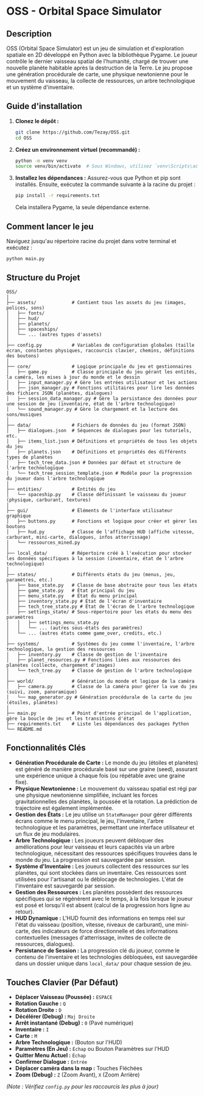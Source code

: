 # OSS - Orbital Space Simulator

## Description

OSS (Orbital Space Simulator) est un jeu de simulation et d'exploration spatiale en 2D développé en Python avec la bibliothèque Pygame. Le joueur contrôle le dernier vaisseau spatial de l'humanité, chargé de trouver une nouvelle planète habitable après la destruction de la Terre. Le jeu propose une génération procédurale de carte, une physique newtonienne pour le mouvement du vaisseau, la collecte de ressources, un arbre technologique et un système d'inventaire.

## Guide d'installation

1.  **Clonez le dépôt :**
    ```bash
    git clone https://github.com/Tezay/OSS.git
    cd OSS
    ```
2.  **Créez un environnement virtuel (recommandé) :**
    ```bash
    python -m venv venv
    source venv/bin/activate  # Sous Windows, utilisez `venv\Scripts\activate`
    ```
3.  **Installez les dépendances :**
    Assurez-vous que Python et pip sont installés. Ensuite, exécutez la commande suivante à la racine du projet :
    ```bash
    pip install -r requirements.txt
    ```
    Cela installera Pygame, la seule dépendance externe.

## Comment lancer le jeu

Naviguez jusqu'au répertoire racine du projet dans votre terminal et exécutez :

```bash
python main.py
```

## Structure du Projet

```
OSS/
│
├── assets/             # Contient tous les assets du jeu (images, polices, sons)
│   ├── fonts/
│   ├── hud/
│   ├── planets/
│   ├── spaceships/
│   └── ... (autres types d'assets)
│
├── config.py           # Variables de configuration globales (taille écran, constantes physiques, raccourcis clavier, chemins, définitions des boutons)
│
├── core/               # Logique principale du jeu et gestionnaires
│   ├── game.py         # Classe principale du jeu gérant les entités, la caméra, les mises à jour du monde et le dessin
│   ├── input_manager.py # Gère les entrées utilisateur et les actions
│   ├── json_manager.py # Fonctions utilitaires pour lire les données des fichiers JSON (planètes, dialogues)
│   ├── session_data_manager.py # Gère la persistance des données pour une session de jeu (inventaire, état de l'arbre technologique)
│   └── sound_manager.py # Gère le chargement et la lecture des sons/musiques
│
├── data/               # Fichiers de données du jeu (format JSON)
│   ├── dialogues.json  # Séquences de dialogues pour les tutoriels, etc.
│   ├── items_list.json # Définitions et propriétés de tous les objets du jeu
│   ├── planets.json    # Définitions et propriétés des différents types de planètes
│   ├── tech_tree_data.json # Données par défaut et structure de l'arbre technologique
│   └── tech_tree_session_template.json # Modèle pour la progression du joueur dans l'arbre technologique
│
├── entities/           # Entités du jeu
│   └── spaceship.py    # Classe définissant le vaisseau du joueur (physique, carburant, textures)
│
├── gui/                # Éléments de l'interface utilisateur graphique
│   ├── buttons.py      # Fonctions et logique pour créer et gérer les boutons
│   ├── hud.py          # Classe de l'affichage HUD (affiche vitesse, carburant, mini-carte, dialogues, infos atterrissage)
│   └── ressources_mined.py
│
├── local_data/         # Répertoire créé à l'exécution pour stocker les données spécifiques à la session (inventaire, état de l'arbre technologique)
│
├── states/             # Différents états du jeu (menus, jeu, paramètres, etc.)
│   ├── base_state.py   # Classe de base abstraite pour tous les états
│   ├── game_state.py   # État principal du jeu
│   ├── menu_state.py   # État du menu principal
│   ├── inventory_state.py # État de l'écran d'inventaire
│   ├── tech_tree_state.py # État de l'écran de l'arbre technologique
│   ├── settings_state/ # Sous-répertoire pour les états du menu des paramètres
│   │   ├── settings_menu_state.py
│   │   └── ... (autres sous-états des paramètres)
│   └── ... (autres états comme game_over, credits, etc.)
│
├── systems/            # Systèmes du jeu comme l'inventaire, l'arbre technologique, la gestion des ressources
│   ├── inventory.py    # Classe de gestion de l'inventaire
│   ├── planet_resources.py # Fonctions liées aux ressources des planètes (collecte, chargement d'images)
│   └── tech_tree.py    # Classe de gestion de l'arbre technologique
│
├── world/              # Génération du monde et logique de la caméra
│   ├── camera.py       # Classe de la caméra pour gérer la vue du jeu (suivi, zoom, panoramique)
│   └── map_generator.py # Génération procédurale de la carte du jeu (étoiles, planètes)
│
├── main.py             # Point d'entrée principal de l'application, gère la boucle de jeu et les transitions d'état
├── requirements.txt    # Liste les dépendances des packages Python
└── README.md
```

## Fonctionnalités Clés

*   **Génération Procédurale de Carte :** Le monde du jeu (étoiles et planètes) est généré de manière procédurale basé sur une graine (seed), assurant une expérience unique à chaque fois (ou répétable avec une graine fixe).
*   **Physique Newtonienne :** Le mouvement du vaisseau spatial est régi par une physique newtonienne simplifiée, incluant les forces gravitationnelles des planètes, la poussée et la rotation. La prédiction de trajectoire est également implémentée.
*   **Gestion des États :** Le jeu utilise un `StateManager` pour gérer différents écrans comme le menu principal, le jeu, l'inventaire, l'arbre technologique et les paramètres, permettant une interface utilisateur et un flux de jeu modulaires.
*   **Arbre Technologique :** Les joueurs peuvent débloquer des améliorations pour leur vaisseau et leurs capacités via un arbre technologique, nécessitant des ressources spécifiques trouvées dans le monde du jeu. La progression est sauvegardée par session.
*   **Système d'Inventaire :** Les joueurs collectent des ressources sur les planètes, qui sont stockées dans un inventaire. Ces ressources sont utilisées pour l'artisanat ou le déblocage de technologies. L'état de l'inventaire est sauvegardé par session.
*   **Gestion des Ressources :** Les planètes possèdent des ressources spécifiques qui se régénèrent avec le temps, à la fois lorsque le joueur est posé et lorsqu'il est absent (calcul de la progression hors ligne au retour).
*   **HUD Dynamique :** L'HUD fournit des informations en temps réel sur l'état du vaisseau (position, vitesse, niveaux de carburant), une mini-carte, des indicateurs de force directionnelle et des informations contextuelles (messages d'atterrissage, invites de collecte de ressources, dialogues).
*   **Persistance de Session :** La progression clé du joueur, comme le contenu de l'inventaire et les technologies débloquées, est sauvegardée dans un dossier unique dans `local_data/` pour chaque session de jeu.

## Touches Clavier (Par Défaut)

*   **Déplacer Vaisseau (Poussée) :** `ESPACE`
*   **Rotation Gauche :** `Q`
*   **Rotation Droite :** `D`
*   **Décélérer (Debug) :** `Maj Droite`
*   **Arrêt instantané (Debug) :** `0` (Pavé numérique)
*   **Inventaire :** `I`
*   **Carte :** `M`
*   **Arbre Technologique :** (Bouton sur l'HUD)
*   **Paramètres (En Jeu) :** `Échap` ou Bouton Paramètres sur l'HUD
*   **Quitter Menu Actuel :** `Échap`
*   **Confirmer Dialogue :** `Entrée`
*   **Déplacer caméra dans la map :** Touches Fléchées
*   **Zoom (Debug) :** `Z` (Zoom Avant), `X` (Zoom Arrière)

*(Note : Vérifiez `config.py` pour les raccourcis les plus à jour)*
